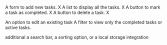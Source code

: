 A form to add new tasks. X
A list to display all the tasks. X
A button to mark a task as completed. X
A button to delete a task. X

An option to edit an existing task
A filter to view only the completed tasks or active tasks.

additional
a search bar,
a sorting option,
or a local storage integration

